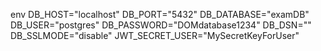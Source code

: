 env 
DB_HOST="localhost"
DB_PORT="5432"
DB_DATABASE="examDB"
DB_USER="postgres"
DB_PASSWORD="DOMdatabase1234"
DB_DSN=""
DB_SSLMODE="disable"
JWT_SECRET_USER="MySecretKeyForUser"
